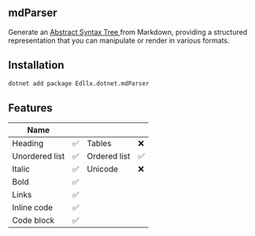 ## mdParser

Generate an
[Abstract Syntax Tree ](https://en.wikipedia.org/wiki/Abstract_syntax_tree) from Markdown, providing a structured representation that you can manipulate
or render in various formats.

## Installation

```bash
dotnet add package Edllx.dotnet.mdParser
```

## Features

| Name           |          |              |          |
| -------------- | -------- | ------------ | -------- |
| Heading        | &#x2705; | Tables       | &#x274c; |
| Unordered list | &#x2705; | Ordered list | &#x2705; |
| Italic         | &#x2705; | Unicode      | &#x274c; |
| Bold           | &#x2705; 
| Links          | &#x2705; 
| Inline code    | &#x2705; 
| Code block     | &#x2705; 
